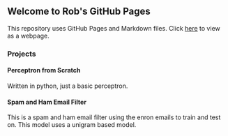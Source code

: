 ## Welcome to Rob's GitHub Pages

This repository uses GitHub Pages and Markdown files. Click [here](https://robsap.github.io/Machine_Learning/) to view as a webpage.

### Projects


#### Perceptron from Scratch
Written in python, just a basic perceptron.

#### Spam and Ham Email Filter
This is a spam and ham email filter using the enron emails to train and test on. This model uses a unigram based model.

